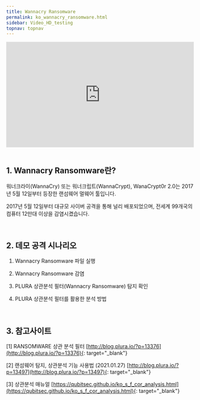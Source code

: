 ```yaml
---
title: Wannacry Ransomware
permalink: ko_wannacry_ransomware.html
sidebar: Video_HD_testing
topnav: topnav
---
```


<style>.embed-container { position: relative; padding-bottom: 56.25%; height: 0; overflow: hidden; max-width: 100%; } .embed-container iframe, .embed-container object, .embed-container embed { position: absolute; top: 0; left: 0; width: 100%; height: 100%; }</style><div class='embed-container'><iframe src='https://www.youtube.com/embed/plARXInwl6c' frameborder='0' allowfullscreen></iframe></div>

<br />

## 1. Wannacry Ransomware란?

워너크라이(WannaCry) 또는 워너크립트(WannaCrypt), WanaCrypt0r 2.0는 2017년 5월 12일부터 등장한 랜섬웨어 멀웨어 툴입니다. 

2017년 5월 12일부터 대규모 사이버 공격을 통해 널리 배포되었으며, 전세계 99개국의 컴퓨터 12만대 이상을 감염시켰습니다.

<br />

## 2. 데모 공격 시나리오

  1) Wannacry Ransomware 파일 실행 

  2) Wannacry Ransomware 감염
 
  3) PLURA 상관분석 필터(Wannacry Ransomware) 탐지 확인
 
  4) PLURA 상관분석 필터를 활용한 분석 방법  

<br />

## 3. 참고사이트

  [1] RANSOMWARE 상관 분석 필터 [http://blog.plura.io/?p=13376](http://blog.plura.io/?p=13376){: target="_blank"}

  [2] 랜섬웨어 탐지, 상관분석 기능 사용법 (2021.01.27) [http://blog.plura.io/?p=13497](http://blog.plura.io/?p=13497){: target="_blank"}

  [3] 상관분석 매뉴얼 [https://qubitsec.github.io/ko_s_f_cor_analysis.html](https://qubitsec.github.io/ko_s_f_cor_analysis.html){: target="_blank"}



 